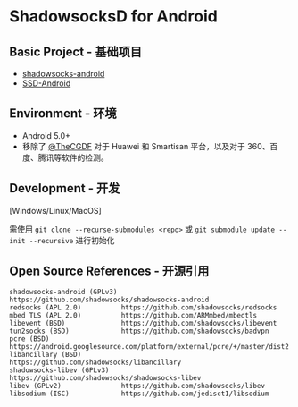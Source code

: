 # ShadowsocksD for Android

## Basic Project - 基础项目

* [shadowsocks-android](https://github.com/shadowsocks/shadowsocks-android)
* [SSD-Android](https://github.com/TheCGDF/SSD-Android)

## Environment - 环境

* Android 5.0+
* 移除了 [@TheCGDF](https://github.com/TheCGDF) 对于 Huawei 和 Smartisan 平台，以及对于 360、百度、腾讯等软件的检测。

## Development - 开发

\[Windows/Linux/MacOS\]

需使用 `git clone --recurse-submodules <repo>` 或 `git submodule update --init --recursive` 进行初始化

## Open Source References - 开源引用

```
shadowsocks-android (GPLv3) https://github.com/shadowsocks/shadowsocks-android
redsocks (APL 2.0)          https://github.com/shadowsocks/redsocks
mbed TLS (APL 2.0)          https://github.com/ARMmbed/mbedtls
libevent (BSD)              https://github.com/shadowsocks/libevent
tun2socks (BSD)             https://github.com/shadowsocks/badvpn
pcre (BSD)                  https://android.googlesource.com/platform/external/pcre/+/master/dist2
libancillary (BSD)          https://github.com/shadowsocks/libancillary
shadowsocks-libev (GPLv3)   https://github.com/shadowsocks/shadowsocks-libev
libev (GPLv2)               https://github.com/shadowsocks/libev
libsodium (ISC)             https://github.com/jedisct1/libsodium
```
